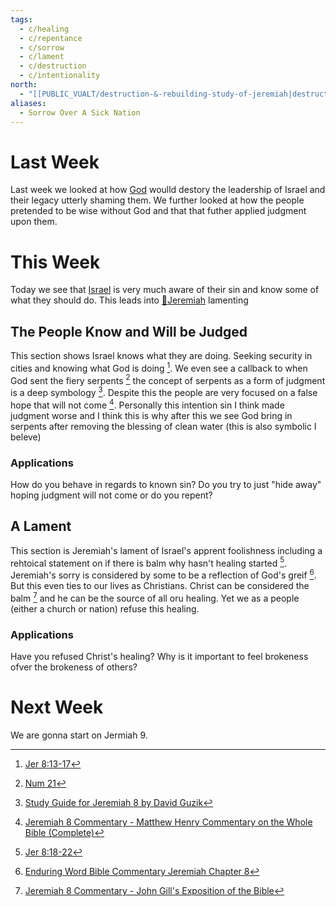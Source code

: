 ```yaml
---
tags:
  - c/healing
  - c/repentance
  - c/sorrow
  - c/lament
  - c/destruction
  - c/intentionality
north:
  - "[[PUBLIC_VUALT/destruction-&-rebuilding-study-of-jeremiah|destruction-&-rebuilding-study-of-jeremiah]]"
aliases:
  - Sorrow Over A Sick Nation
---
```

# Last Week
Last week we looked at how [God](God.md) woulld destory the leadership of Israel and their legacy utterly shaming them. We further looked at how the people pretended to be wise without God and that that futher applied judgment upon them.
# This Week
[^guzik]: [Study Guide for Jeremiah 8 by David Guzik](https://www.blueletterbible.org/comm/guzik_david/study-guide/jeremiah/jeremiah-8.cfm)
[^garner-howes]: [Jeremiah 8 - Garner-Howes Baptist Commentary - Bible Commentaries - StudyLight.org](https://www.studylight.org/commentaries/eng/ghb/jeremiah-8.html)
[^matthew-pool]: [Jeremiah 8 Matthew Poole's Commentary](https://biblehub.com/commentaries/poole/jeremiah/8.htm)
[^ellicott]: [Jeremiah 8 Ellicott's Commentary for English Readers](https://biblehub.com/commentaries/ellicott/jeremiah/8.htm)
[^john-gill]: [Jeremiah 8 Commentary - John Gill's Exposition of the Bible](https://www.biblestudytools.com/commentaries/gills-exposition-of-the-bible/jeremiah-8/)
[^matthew-henry]: [Jeremiah 8 Commentary - Matthew Henry Commentary on the Whole Bible (Complete)](https://www.biblestudytools.com/commentaries/matthew-henry-complete/jeremiah/8.html)
[^enduring-word]: [Enduring Word Bible Commentary Jeremiah Chapter 8](https://enduringword.com/bible-commentary/jeremiah-8/)
[^m1]: [Jer 8:13-17](Jer%208.md)
[^m2]: [Jer 8:18-22](Jer%208.md)


Today we see that [Israel](%F0%9F%8F%99%EF%B8%8F%F0%9F%8F%99%EF%B8%8FNation%20of%20Israel.md) is very much aware of their sin and know some of what they should do. This leads into [🧑Jeremiah](%F0%9F%A7%91Jeremiah.md) lamenting
## The People Know and Will be Judged
This section shows Israel knows what they are doing. Seeking security in cities and knowing what God is doing [^m1]. We even see a callback to when God sent the fiery serpents [^b1] the concept of serpents as a form of judgment is a deep symbology [^guzik]. Despite this the people are very focused on a false hope that will not come [^matthew-henry]. Personally this intention sin I think made judgment worse and I think this is why after this we see God bring in serpents after removing the blessing of clean water (this is also symbolic I beleve)


[^b1]: [Num 21](Num%2021.md)

### Applications
How do you behave in regards to known sin? Do you try to just "hide away" hoping judgment will not come or do you repent?

## A Lament
This section is Jeremiah's lament of Israel's apprent foolishness including a rehtoical statement on if there is balm why hasn't healing started [^m2]. Jeremiah's sorry is considered by some to be a reflection of God's greif [^enduring-word]. But this even ties to our lives as Christians. Christ can be considered the balm [^john-gill] and he can be the source of all oru healing. Yet we as a people (either a church or nation) refuse this healing.

### Applications
Have you refused Christ's healing?
Why is it important to feel brokeness ofver the brokeness of others?

# Next Week
We are gonna start on Jermiah 9.


